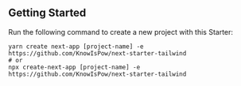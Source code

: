 ## Getting Started

Run the following command to create a new project with this Starter:

```
yarn create next-app [project-name] -e https://github.com/KnowIsPow/next-starter-tailwind
# or
npx create-next-app [project-name] -e https://github.com/KnowIsPow/next-starter-tailwind
```
